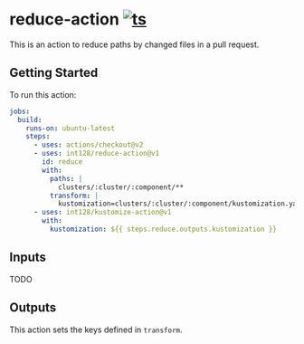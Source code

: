 # reduce-action [![ts](https://github.com/int128/reduce-action/actions/workflows/ts.yaml/badge.svg)](https://github.com/int128/reduce-action/actions/workflows/ts.yaml)

This is an action to reduce paths by changed files in a pull request.


## Getting Started

To run this action:

```yaml
jobs:
  build:
    runs-on: ubuntu-latest
    steps:
      - uses: actions/checkout@v2
      - uses: int128/reduce-action@v1
        id: reduce
        with:
          paths: |
            clusters/:cluster/:component/**
          transform: |
            kustomization=clusters/:cluster/:component/kustomization.yaml
      - uses: int128/kustomize-action@v1
        with:
          kustomization: ${{ steps.reduce.outputs.kustomization }}
```


## Inputs

TODO


## Outputs

This action sets the keys defined in `transform`.

